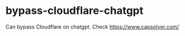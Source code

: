 # bypass-cloudflare-chatgpt
Can bypass Cloudflare on chatgpt. Check https://www.capsolver.com/ 
                                                                                                                                            